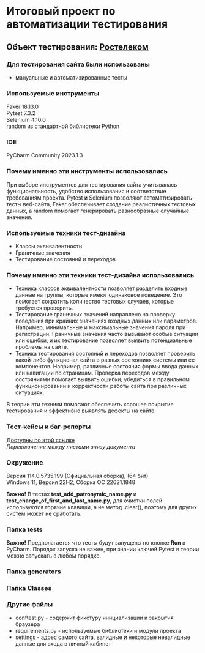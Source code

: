 #  Итоговый проект по автоматизации тестирования
## Объект тестирования: [Ростелеком](https://b2c.passport.rt.ru)

### Для тестирования сайта были использованы
- мануальные и автоматизированные тесты


### Используемые инструменты
Faker 18.13.0 \
Pytest 7.3.2 \
Selenium 4.10.0 \
random из стандартной библиотеки Python

### IDE
PyCharm Community 2023.1.3

### Почему именно эти инструменты использовались
При выборе инструментов для тестирования сайта учитывалась функциональность, удобство использования и соответствие требованиям проекта. Pytest и Selenium позволяют автоматизировать тесты веб-сайта, Faker обеспечивает создание реалистичных тестовых данных, а random помогает генерировать разнообразные случайные значения.

### Используемые техники тест-дизайна
- Классы эквивалентности 
- Граничные значения
- Тестирование состояний и переходов

### Почему именно эти техники тест-дизайна использовались
* Техника классов эквивалентности позволяет разделить входные данные на группы, которые имеют одинаковое поведение. Это помогает сократить количество тестовых случаев, которые требуется проверить. 
* Тестирование граничных значений направлено на проверку поведения при крайних значениях входных данных или параметров. Например, минимальные и максимальные значения пароля при регистрации. Граничные значения часто вызывают особые ситуации или ошибки, и их тестирование позволяет выявить потенциальные проблемы на сайте.
* Техника тестирования состояний и переходов позволяет проверить какой-либо функционал сайта в разных состояниях системы или ее компонентов. Например, различные состояния формы ввода данных или навигации по страницам. Проверка переходов между состояниями помогает выявить ошибки, убедиться в правильном функционировании и корректности работы сайта при различных ситуациях.

В теории эти техники помогают обеспечить хорошее покрытие тестирования и эффективно выявлять дефекты на сайте.

### Тест-кейсы и баг-репорты
[Доступны по этой ссылке](https://docs.google.com/spreadsheets/d/1R30jt8g9oHbXQ8hR1CeaHae3VhmGYdo9Al4J4S5tJjg/edit?usp=sharing) \
_Переключение между листами внизу документа_

### Окружение 
Версия 114.0.5735.199 (Официальная сборка), (64 бит)   
Windows 11, Версия 22H2, Сборка ОС 22621.1848

**Важно!** В тестах **test_add_patronymic_name.py** и **test_change_of_first_and_last_name.py**, для очистки полей используются горячие клавиши, а не метод .clear(),
поэтому для других систем может не сработать.

### Папка tests
**Важно!** Предполагается что тесты будут запущены по кнопке **Run** в PyCharm. Порядок запуска не важен, при знании 
ключей Pytest в теории можно запускать в любом порядке.

### Папка generators

### Папка Classes 

### Другие файлы
* conftest.py - содержит фикстуру инициализации и закрытия браузера
* requirements.py - используемые библиотеки и модули проекта
* settings - адрес самого сайта, валидные и некоторые невалидные данные для входа в личный кабинет
